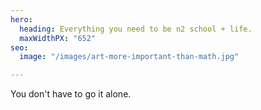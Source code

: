 ```yaml
---
hero:
  heading: Everything you need to be n2 school + life.
  maxWidthPX: "652"
seo:
  image: "/images/art-more-important-than-math.jpg"

---
```

You don't have to go it alone.